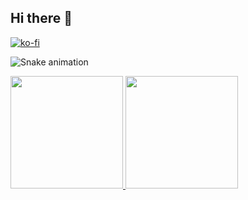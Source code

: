 ## Hi there 👋

[![ko-fi](https://www.ko-fi.com/img/githubbutton_sm.svg)](https://ko-fi.com/Aklads)

<!--
**Aklads/Aklads** is a ✨ _special_ ✨ repository because its `README.md` (this file) appears on your GitHub profile.

Here are some ideas to get you started:

- 🔭 I’m currently working on ...
- 🌱 I’m currently learning ...
- 👯 I’m looking to collaborate on ...
- 🤔 I’m looking for help with ...
- 💬 Ask me about ...
- 📫 How to reach me: ...
- 😄 Pronouns: ...
- ⚡ Fun fact: ...
-->
![Snake animation](https://github.com/seu-usuário-aqui/Aklads/blob/output/github-contribution-grid-snake.svg)

<div>
<a href="https://github.com/Aklads">
<img loading="lazy" height="180em" src="https://github-readme-stats.vercel.app/api/top-langs/?username=Aklads&layout=compact&langs_count=7&theme=dracula"/>
<img loading="lazy" height="180em" src="https://github-readme-stats.vercel.app/api?username=Aklads&show_icons=true&theme=dracula&include_all_commits=true&count_private=true"/>
</div>
